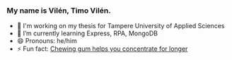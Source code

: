 ### My name is Vilén, Timo Vilén.


- 🔭 I'm working on my thesis for Tampere University of Applied Sciences
- 🌱 I’m currently learning Express, RPA, MongoDB
- 😄 Pronouns: he/him
- ⚡ Fun fact: [Chewing gum helps you concentrate for longer](https://www.sciencedaily.com/releases/2013/03/130308093933.htm)
